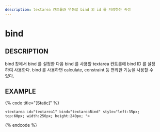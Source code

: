 ```yaml
---
description: textarea 컨트롤과 연동할 bind 의 id 를 지정하는 속성
---
```


# bind

## DESCRIPTION

bind 창에서 bind 를 설정한 다음 bind 를 사용할 textarea 컨트롤에 bind ID 를 설정하여 사용한다. bind 를 사용하면 calculate, constraint 등 편리한 기능을 사용할 수 있다.

## EXAMPLE

{% code title="\[Static\]" %}
```markup
<textarea id="textarea1" bind="textareaBind" style="left:35px; top:60px; width:250px; height:240px; "> 
```
{% endcode %}

